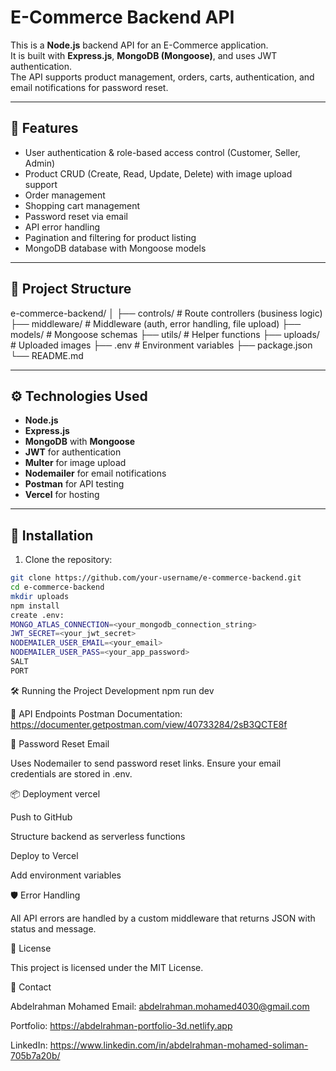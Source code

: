 # E-Commerce Backend API

This is a **Node.js** backend API for an E-Commerce application.  
It is built with **Express.js**, **MongoDB (Mongoose)**, and uses JWT authentication.  
The API supports product management, orders, carts, authentication, and email notifications for password reset.

---

## 🚀 Features

- User authentication & role-based access control (Customer, Seller, Admin)
- Product CRUD (Create, Read, Update, Delete) with image upload support
- Order management
- Shopping cart management
- Password reset via email
- API error handling
- Pagination and filtering for product listing
- MongoDB database with Mongoose models

---

## 📂 Project Structure

e-commerce-backend/
│
├── controls/ # Route controllers (business logic)
├── middleware/ # Middleware (auth, error handling, file upload)
├── models/ # Mongoose schemas
├── utils/ # Helper functions
├── uploads/ # Uploaded images
├── .env # Environment variables
├── package.json
└── README.md

---

## ⚙️ Technologies Used

- **Node.js**  
- **Express.js**  
- **MongoDB** with **Mongoose**  
- **JWT** for authentication  
- **Multer** for image upload  
- **Nodemailer** for email notifications  
- **Postman** for API testing  
- **Vercel** for hosting  

---

## 📌 Installation

1. Clone the repository:
```bash
git clone https://github.com/your-username/e-commerce-backend.git
cd e-commerce-backend
mkdir uploads
npm install
create .env:
MONGO_ATLAS_CONNECTION=<your_mongodb_connection_string>
JWT_SECRET=<your_jwt_secret>
NODEMAILER_USER_EMAIL=<your_email>
NODEMAILER_USER_PASS=<your_app_password>
SALT
PORT

```
🛠️ Running the Project
Development
npm run dev

📄 API Endpoints
Postman Documentation: https://documenter.getpostman.com/view/40733284/2sB3QCTE8f

📧 Password Reset Email

Uses Nodemailer to send password reset links.
Ensure your email credentials are stored in .env.

📦 Deployment
vercel

Push to GitHub

Structure backend as serverless functions

Deploy to Vercel

Add environment variables

🛡 Error Handling

All API errors are handled by a custom middleware that returns JSON with status and message.

📜 License

This project is licensed under the MIT License.

📧 Contact

Abdelrahman Mohamed
Email: abdelrahman.mohamed4030@gmail.com

Portfolio: https://abdelrahman-portfolio-3d.netlify.app

LinkedIn: https://www.linkedin.com/in/abdelrahman-mohamed-soliman-705b7a20b/

